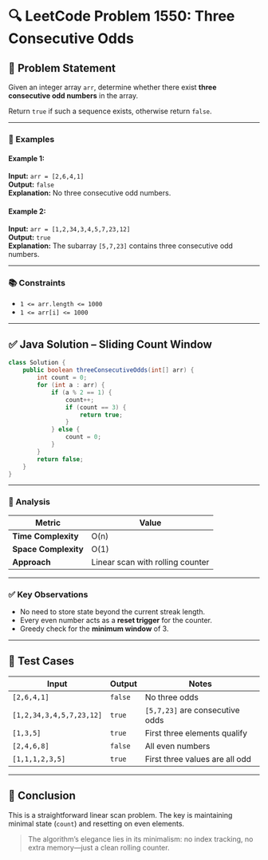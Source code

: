 # 🔍 LeetCode Problem 1550: Three Consecutive Odds

## 📘 Problem Statement

Given an integer array `arr`, determine whether there exist **three consecutive odd numbers** in the array.

Return `true` if such a sequence exists, otherwise return `false`.

---

### 🧠 Examples

#### Example 1:
**Input:** `arr = [2,6,4,1]`  
**Output:** `false`  
**Explanation:** No three consecutive odd numbers.

#### Example 2:
**Input:** `arr = [1,2,34,3,4,5,7,23,12]`  
**Output:** `true`  
**Explanation:** The subarray `[5,7,23]` contains three consecutive odd numbers.

---

### 📚 Constraints

- `1 <= arr.length <= 1000`
- `1 <= arr[i] <= 1000`

---

## ✅ Java Solution – Sliding Count Window

```java
class Solution {
    public boolean threeConsecutiveOdds(int[] arr) {
        int count = 0;
        for (int a : arr) {
            if (a % 2 == 1) {
                count++;
                if (count == 3) {
                    return true;
                }
            } else {
                count = 0;
            }
        }
        return false;
    }
}
```

---

### 🧾 Analysis

| Metric               | Value             |
|----------------------|------------------|
| **Time Complexity**  | O(n)              |
| **Space Complexity** | O(1)              |
| **Approach**         | Linear scan with rolling counter |

---

### ✅ Key Observations

- No need to store state beyond the current streak length.
- Every even number acts as a **reset trigger** for the counter.
- Greedy check for the **minimum window** of 3.

---

## 🧪 Test Cases

| Input                           | Output  | Notes                                 |
|----------------------------------|---------|----------------------------------------|
| `[2,6,4,1]`                      | `false` | No three odds                          |
| `[1,2,34,3,4,5,7,23,12]`        | `true`  | `[5,7,23]` are consecutive odds        |
| `[1,3,5]`                        | `true`  | First three elements qualify           |
| `[2,4,6,8]`                      | `false` | All even numbers                       |
| `[1,1,1,2,3,5]`                 | `true`  | First three values are all odd         |

---

## 📌 Conclusion

This is a straightforward linear scan problem. The key is maintaining minimal state (`count`) and resetting on even elements.

> The algorithm’s elegance lies in its minimalism: no index tracking, no extra memory—just a clean rolling counter.

